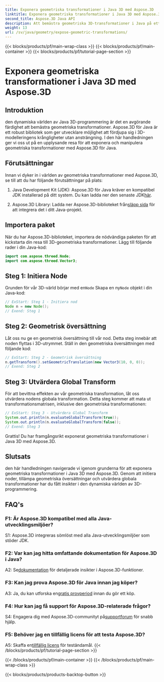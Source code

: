 ```yaml
---
title: Exponera geometriska transformationer i Java 3D med Aspose.3D
linktitle: Exponera geometriska transformationer i Java 3D med Aspose.3D
second_title: Aspose.3D Java API
description: Att bemästra geometriska 3D-transformationer i Java på ett enkelt sätt med Aspose.3D. Lär dig att manipulera noder, tillämpa översättningar och utvärdera globala transformationer.
weight: 13
url: /sv/java/geometry/expose-geometric-transformations/
---
```


{{< blocks/products/pf/main-wrap-class >}}
{{< blocks/products/pf/main-container >}}
{{< blocks/products/pf/tutorial-page-section >}}

# Exponera geometriska transformationer i Java 3D med Aspose.3D

## Introduktion

den dynamiska världen av Java 3D-programmering är det en avgörande färdighet att bemästra geometriska transformationer. Aspose.3D för Java är ett robust bibliotek som ger utvecklare möjlighet att fördjupa sig i 3D-modelleringens krångligheter utan ansträngning. I den här handledningen ger vi oss ut på en upplysande resa för att exponera och manipulera geometriska transformationer med Aspose.3D för Java.

## Förutsättningar

Innan vi dyker in i världen av geometriska transformationer med Aspose.3D, se till att du har följande förutsättningar på plats:

1.  Java Development Kit (JDK): Aspose.3D för Java kräver en kompatibel JDK installerad på ditt system. Du kan ladda ner den senaste JDK[här](https://www.oracle.com/java/technologies/javase-downloads.html).

2.  Aspose.3D Library: Ladda ner Aspose.3D-biblioteket från[släpp sida](https://releases.aspose.com/3d/java/) för att integrera det i ditt Java-projekt.

## Importera paket

När du har Aspose.3D-biblioteket, importera de nödvändiga paketen för att kickstarta din resa till 3D-geometriska transformationer. Lägg till följande rader i din Java-kod:

```java
import com.aspose.threed.Node;
import com.aspose.threed.Vector3;
```

## Steg 1: Initiera Node

 Grunden för vår 3D-värld börjar med en`Node` Skapa en ny`Node` objekt i din Java-kod:

```java
// ExStart: Steg 1 - Initiera nod
Node n = new Node();
// Exend: Steg 1
```

## Steg 2: Geometrisk översättning

Låt oss nu ge en geometrisk översättning till vår nod. Detta steg innebär att noden flyttas i 3D-utrymmet. Ställ in den geometriska översättningen med följande kod:

```java
// ExStart: Steg 2 - Geometrisk översättning
n.getTransform().setGeometricTranslation(new Vector3(10, 0, 0));
// Exend: Steg 2
```

## Steg 3: Utvärdera Global Transform

För att bevittna effekten av vår geometriska transformation, låt oss utvärdera nodens globala transformation. Detta steg kommer att mata ut transformationsmatrisen, inklusive den geometriska transformationen:

```java
// ExStart: Steg 3 - Utvärdera Global Transform
System.out.println(n.evaluateGlobalTransform(true));
System.out.println(n.evaluateGlobalTransform(false));
// Exend: Steg 3
```

Grattis! Du har framgångsrikt exponerat geometriska transformationer i Java 3D med Aspose.3D.

## Slutsats

den här handledningen navigerade vi igenom grunderna för att exponera geometriska transformationer i Java 3D med Aspose.3D. Genom att initiera noder, tillämpa geometriska översättningar och utvärdera globala transformationer har du fått insikter i den dynamiska världen av 3D-programmering.

## FAQ's

### F1: Är Aspose.3D kompatibel med alla Java-utvecklingsmiljöer?

S1: Aspose.3D integreras sömlöst med alla Java-utvecklingsmiljöer som stöder JDK.

### F2: Var kan jag hitta omfattande dokumentation för Aspose.3D i Java?

 A2: Se[dokumentation](https://reference.aspose.com/3d/java/) för detaljerade insikter i Aspose.3D-funktioner.

### F3: Kan jag prova Aspose.3D för Java innan jag köper?

 A3: Ja, du kan utforska en[gratis provperiod](https://releases.aspose.com/) innan du gör ett köp.

### F4: Hur kan jag få support för Aspose.3D-relaterade frågor?

 S4: Engagera dig med Aspose.3D-communityt på[supportforum](https://forum.aspose.com/c/3d/18) för snabb hjälp.

### F5: Behöver jag en tillfällig licens för att testa Aspose.3D?

 A5: Skaffa en[tillfällig licens](https://purchase.aspose.com/temporary-license/) för teständamål.
{{< /blocks/products/pf/tutorial-page-section >}}

{{< /blocks/products/pf/main-container >}}
{{< /blocks/products/pf/main-wrap-class >}}

{{< blocks/products/products-backtop-button >}}
